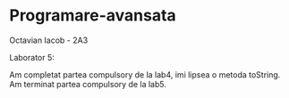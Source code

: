 # Programare-avansata
 Octavian Iacob - 2A3

Laborator 5:

Am completat partea compulsory de la lab4, imi lipsea o metoda toString.
Am terminat partea compulsory de la lab5.
